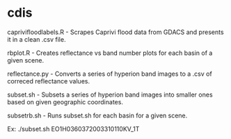 # cdis
caprivifloodlabels.R - Scrapes Caprivi flood data from GDACS and presents it in a clean .csv file.

rbplot.R - Creates reflectance vs band number plots for each basin of a given scene.

reflectance.py - Converts a series of hyperion band images to a .csv of correced reflectance values.

subset.sh - Subsets a series of hyperion band images into smaller ones based on given geographic coordinates.

subsetrb.sh - Runs subset.sh for each basin for a given scene.

Ex: ./subset.sh EO1H0360372003310110KV_1T
